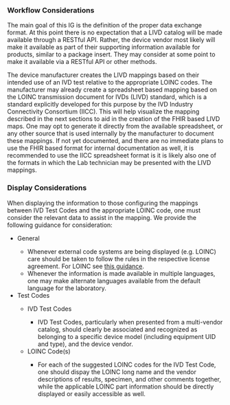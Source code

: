 <h3> Workflow Considerations </h3>
The main goal of this IG is the definition of the proper data exchange format. At this point there is no expectation that a LIVD catalog will be made available through a RESTful API. Rather, the device vendor most likely will make it available as part of their supporting information available for products, similar to a package insert. They may consider at some point to make it available via a RESTful API or other methods.  

The device manufacturer creates the LIVD mappings based on their intended use of an IVD test relative to the appropriate LOINC codes.  The manufacturer may already create a spreadsheet based mapping based on the LOINC transmission document for IVDs (LIVD) standard, which is a standard explicitly developed for this purpose by the IVD Industry Connectivity Consortium (IICC).  This will help visualize the mapping described in the next sections to aid in the creation of the FHIR based LIVD maps.  One may opt to generate it directly from the available spreadsheet, or any other source that is used internally by the manufacturer to document these mappings.  If not yet documented, and there are no immediate plans to use the FHIR based format for internal documentation as well, it is recommended to use the IICC spreadsheet format is it is likely also one of the formats in which the Lab technician may be presented with the LIVD mappings.

<h3> Display Considerations </h3>
When displaying the information to those configuring the mappings between IVD Test Codes and the appropriate LOINC code, one must consider the relevant data to assist in the mapping.  We provide the following guidance for consideration:

<ul>
   <li> General </li>
     <ul>
       <li> Whenever external code systems are being displayed (e.g. LOINC) care should be taken to follow the rules in the respective license agreement.  For LOINC see <a href="https://loinc.org/license/">this guidance</a>.  
       <li> Whenever the information is made available in multiple languages, one may make alternate languages available from the default language for the laboratory.</li>
     </ul>
   <li> Test Codes </li>
     <ul>
       <li> IVD Test Codes  </li>
          <ul>
            <li> IVD Test Codes, particularly when presented from a multi-vendor catalog, should clearly be associated and recognized as belonging to a specific device model (including equipment UID and type), and the device vendor.</li>
         </ul>
       <li> LOINC Code(s)  </li>
          <ul>
            <li> For each of the suggested LOINC codes for the IVD Test Code, one should dispay the LOINC long name and the vendor descriptions of results, specimen, and other comments together, while the applicable LOINC part information should be directly displayed or easily accessible as well.  </li>
          </ul>
      </ul>  
</ul>

